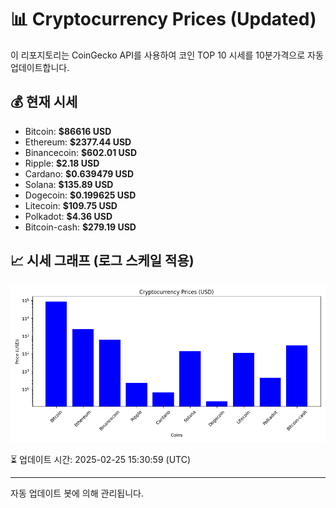 
# 📊 Cryptocurrency Prices (Updated)

이 리포지토리는 CoinGecko API를 사용하여 코인 TOP 10 시세를 10분가격으로 자동 업데이트합니다.

## 💰 현재 시세
- Bitcoin: **$86616 USD**
- Ethereum: **$2377.44 USD**
- Binancecoin: **$602.01 USD**
- Ripple: **$2.18 USD**
- Cardano: **$0.639479 USD**
- Solana: **$135.89 USD**
- Dogecoin: **$0.199625 USD**
- Litecoin: **$109.75 USD**
- Polkadot: **$4.36 USD**
- Bitcoin-cash: **$279.19 USD**

## 📈 시세 그래프 (로그 스케일 적용)
![Crypto Prices](crypto_prices.png)

⏳ 업데이트 시간: 2025-02-25 15:30:59 (UTC)

---
자동 업데이트 봇에 의해 관리됩니다.
